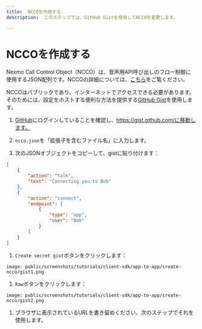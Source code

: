 ```yaml
---
title:  NCCOを作成する
description:  このステップでは、GitHub Gistを使用してNCCOを変更します。

---
```


NCCOを作成する
=========

Nexmo Call Control Object（NCCO）は、音声用API呼び出しのフロー制御に使用するJSON配列です。NCCOの詳細については、[こちら](/voice/voice-api/ncco-reference)をご覧ください。

NCCOはパブリックであり、インターネットでアクセスできる必要があります。そのためには、設定をホストする便利な方法を提供する[GitHub Gist](https://gist.github.com/)を使用します。

1. [GitHub](https://github.com)にログインしていることを確認し、https://gist.github.com/に移動します。

2. `ncco.json`を「拡張子を含むファイル名」に入力します。

3. 次のJSONオブジェクトをコピーして、gistに貼り付けます：

```json
[
    {
        "action": "talk",
        "text": "Connecting you to Bob"
    },
    {
        "action": "connect",
        "endpoint": [
            {
                "type": "app",
                "user": "Bob"
            }
        ]
    }
]
```

1. `Create secret gist`ボタンをクリックします：

```screenshot
image: public/screenshots/tutorials/client-sdk/app-to-app/create-ncco/gist1.png
```

1. `Raw`ボタンをクリックします：

```screenshot
image: public/screenshots/tutorials/client-sdk/app-to-app/create-ncco/gist2.png
```

1. ブラウザに表示されているURLを書き留めください、次のステップでそれを使用します。

